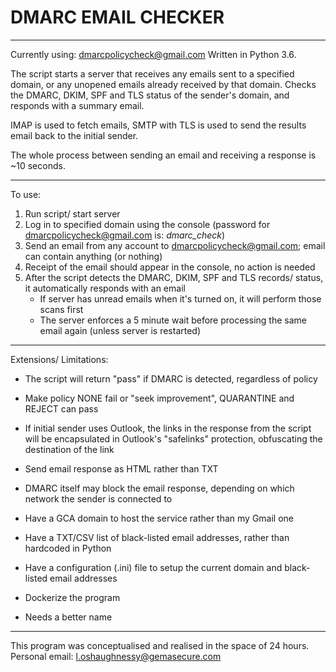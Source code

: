 # DMARC EMAIL CHECKER
-----------------------------------------

Currently using: dmarcpolicycheck@gmail.com
Written in Python 3.6.

The script starts a server that receives any emails sent to a specified domain, or any unopened emails already received by that domain. Checks the DMARC, DKIM, SPF and TLS status of the sender's domain, and responds with a summary email.

IMAP is used to fetch emails, SMTP with TLS is used to send the results email back to the initial sender.

The whole process between sending an email and receiving a response is ~10 seconds.

-----------------------------------------

To use:

1) Run script/ start server
2) Log in to specified domain using the console (password for dmarcpolicycheck@gmail.com is: _dmarc\_check_)
3) Send an email from any account to dmarcpolicycheck@gmail.com; email can contain anything (or nothing)
4) Receipt of the email should appear in the console, no action is needed
5) After the script detects the DMARC, DKIM, SPF and TLS records/ status, it automatically responds with an email
   - If server has unread emails when it's turned on, it will perform those scans first
   - The server enforces a 5 minute wait before processing the same email again (unless server is restarted)

-----------------------------------------

Extensions/ Limitations:
 
- The script will return "pass" if DMARC is detected, regardless of policy
+ Make policy NONE fail or "seek improvement", QUARANTINE and REJECT can pass

- If initial sender uses Outlook, the links in the response from the script will be encapsulated in Outlook's "safelinks" protection, obfuscating the destination of the link
+ Send email response as HTML rather than TXT

- DMARC itself may block the email response, depending on which network the sender is connected to
+ Have a GCA domain to host the service rather than my Gmail one

+ Have a TXT/CSV list of black-listed email addresses, rather than hardcoded in Python

+ Have a configuration (.ini) file to setup the current domain and black-listed email addresses

+ Dockerize the program

+ Needs a better name

-----------------------------------------

This program was conceptualised and realised in the space of 24 hours.
Personal email: l.oshaughnessy@gemasecure.com
